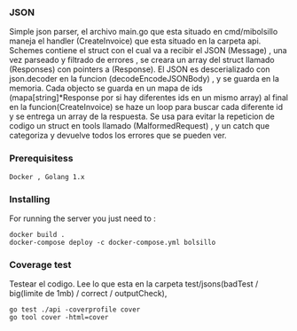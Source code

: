 ### JSON 

Simple json parser, el archivo main.go que esta situado en cmd/mibolsillo maneja el handler (CreateInvoice) que esta situado en la carpeta api. Schemes contiene el struct con el cual va a recibir el JSON (Message) , una vez parseado y filtrado de errores , se creara un array del struct llamado (Responses) con pointers a (Response). El JSON es descerializado con json.decoder en la funcion (decodeEncodeJSONBody) , y se guarda en la memoria. Cada objecto se guarda en un mapa de ids (mapa[string]*Response por si hay diferentes ids en un mismo array) al final en la funcion(CreateInvoice) se haze un loop para buscar cada diferente id y se entrega un array de la respuesta.
Se usa para evitar la repeticion de codigo un struct en tools llamado (MalformedRequest) , y un catch que categoriza y devuelve todos los errores que se pueden ver.
### Prerequisitess

```
Docker , Golang 1.x  
```

### Installing

For running the server you just need to :

```
docker build .
docker-compose deploy -c docker-compose.yml bolsillo
```

### Coverage test

Testear el codigo. Lee lo que esta en la carpeta test/jsons(badTest / big(limite de 1mb) / correct / outputCheck), 

```
go test ./api -coverprofile cover
go tool cover -html=cover
```